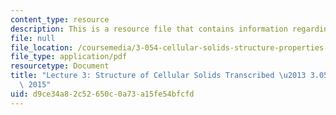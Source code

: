 ```yaml
---
content_type: resource
description: This is a resource file that contains information regarding lecture 3.
file: null
file_location: /coursemedia/3-054-cellular-solids-structure-properties-and-applications-spring-2015/d9ce34a82c52650c0a73a15fe54bfcfd_MIT3_054S15_L3_Struct_trans.pdf
file_type: application/pdf
resourcetype: Document
title: "Lecture 3: Structure of Cellular Solids Transcribed \u2013 3.054 / 3.36 Spring\
  \ 2015"
uid: d9ce34a8-2c52-650c-0a73-a15fe54bfcfd
---
```

